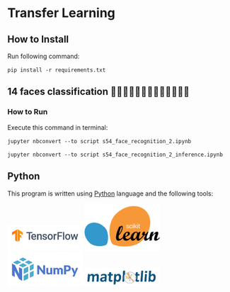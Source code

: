 # Transfer Learning


## How to Install
Run following command:
```
pip install -r requirements.txt
```

## 14 faces classification 🧔🏻👩🏻‍🦳👨🏻👨🏽‍🦳👩🏻‍🦱

### How to Run
Execute this command in terminal:
```
jupyter nbconvert --to script s54_face_recognition_2.ipynb
```
```
jupyter nbconvert --to script s54_face_recognition_2_inference.ipynb
```

## Python
This program is written using [Python](https://www.python.org/) language and the following tools:

<img src="pics/tensorflow.png" width="170">
<img src="pics/scikit-learn.png" width="170">
<img src="pics/numpy.png" width="170">
<img src="pics/matplotlib.png" width="170">